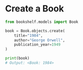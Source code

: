 # Create a Book

```python
from bookshelf.models import Book

book = Book.objects.create(
    title="1984",
    author="George Orwell",
    publication_year=1949
)

print(book)
# Output: <Book: 1984>
```
